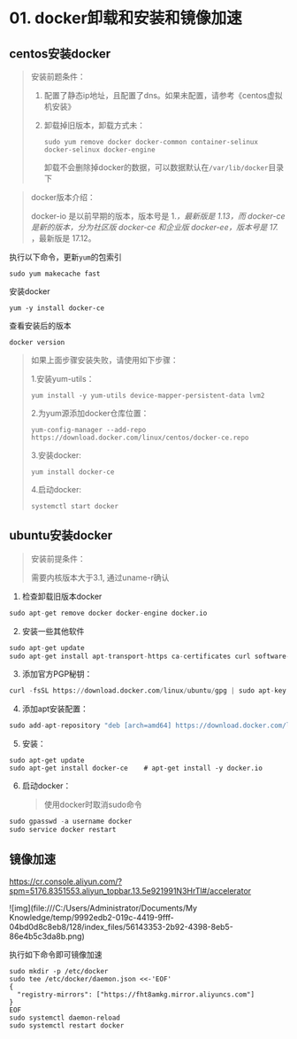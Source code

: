 # 01. docker卸载和安装和镜像加速

## centos安装docker

> 安装前题条件：
>
> 1. 配置了静态ip地址，且配置了dns。如果未配置，请参考《centos虚拟机安装》
>
> 2. 卸载掉旧版本，卸载方式未：
>
>    `sudo yum remove docker docker-common container-selinux docker-selinux docker-engine`
>
>    卸载不会删除掉docker的数据，可以数据默认在`/var/lib/docker`目录下

> docker版本介绍：
>
> docker-io 是以前早期的版本，版本号是 1.*，最新版是 1.13，而 docker-ce 是新的版本，分为社区版 docker-ce 和企业版 docker-ee，版本号是 17.* ，最新版是 17.12。

执行以下命令，更新`yum`的包索引

```shell
sudo yum makecache fast
```

安装docker

```shell
yum -y install docker-ce
```

查看安装后的版本

```shell
docker version 
```

>如果上面步骤安装失败，请使用如下步骤：
>
>1.安装yum-utils：
>
>```
>yum install -y yum-utils device-mapper-persistent-data lvm2
>```
>
>2.为yum源添加docker仓库位置：
>
>```
>yum-config-manager --add-repo https://download.docker.com/linux/centos/docker-ce.repo
>```
>
>3.安装docker:
>
>```
>yum install docker-ce
>```
>
>4.启动docker:
>
>```
>systemctl start docker
>```

## ubuntu安装docker

> 安装前提条件：
>
> 需要内核版本大于3.1, 通过uname-r确认

1. 检查卸载旧版本docker

```python
sudo apt-get remove docker docker-engine docker.io
```

2. 安装一些其他软件

```python
sudo apt-get update
sudo apt-get install apt-transport-https ca-certificates curl software-properties-common
```

3. 添加官方PGP秘钥：

```python
curl -fsSL https://download.docker.com/linux/ubuntu/gpg | sudo apt-key add -
```

4. 添加apt安装配置：

```python
sudo add-apt-repository "deb [arch=amd64] https://download.docker.com/linux/ubuntu $(lsb_release -cs) stable"
```

5. 安装：

```shell
sudo apt-get update
sudo apt-get install docker-ce    # apt-get install -y docker.io
```

6. 启动docker：

   > 使用docker时取消sudo命令

```python
sudo gpasswd -a username docker
sudo service docker restart
```

## 镜像加速

<https://cr.console.aliyun.com/?spm=5176.8351553.aliyun_topbar.13.5e921991N3HrTl#/accelerator>

![img](file:///C:/Users/Administrator/Documents/My Knowledge/temp/9992edb2-019c-4419-9fff-04bd0d8c8eb8/128/index_files/56143353-2b92-4398-8eb5-86e4b5c3da8b.png)

执行如下命令即可镜像加速

```shell
sudo mkdir -p /etc/docker
sudo tee /etc/docker/daemon.json <<-'EOF'
{
  "registry-mirrors": ["https://fht8amkg.mirror.aliyuncs.com"]
}
EOF
sudo systemctl daemon-reload
sudo systemctl restart docker
```

